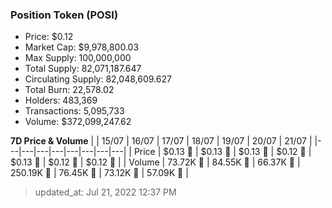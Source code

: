 
  ### Position Token (POSI)
  - Price: $0.12
  - Market Cap: $9,978,800.03
  - Max Supply: 100,000,000
  - Total Supply: 82,071,187.647
  - Circulating Supply: 82,048,609.627
  - Total Burn: 22,578.02
  - Holders: 483,369
  - Transactions: 5,095,733
  - Volume: $372,099,247.62

  **7D Price & Volume**
  | | 15&#x2F;07 | 16&#x2F;07 | 17&#x2F;07 | 18&#x2F;07 | 19&#x2F;07 | 20&#x2F;07 | 21&#x2F;07 |
  |---|---|---|---|---|---|---|---|
  | Price | $0.13 🔻 | $0.13 🚀 | $0.13 🔻 | $0.12 🔻 | $0.13 🚀 | $0.12 🔻 | $0.12 🔻 |
  | Volume | 73.72K 🚀 | 84.55K 🚀 | 66.37K 🔻 | 250.19K 🚀 | 76.45K 🔻 | 73.12K 🔻 | 57.09K 🔻 |

  > updated_at: Jul 21, 2022 12:37 PM
